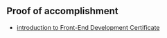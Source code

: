 ## Proof of accomplishment 

- [introduction to Front-End Development Certificate](https://www.coursera.org/account/accomplishments/certificate/VBPJVEWWLUBD)
